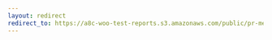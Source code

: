 ```yaml
---
layout: redirect
redirect_to: https://a8c-woo-test-reports.s3.amazonaws.com/public/pr-merge/41594/e2e/index.html
---
```

